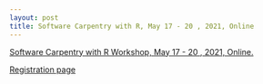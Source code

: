 ```yaml
---
layout: post
title: Software Carpentry with R, May 17 - 20 , 2021, Online
---
```


[Software Carpentry with R Workshop, May 17 - 20 , 2021, Online.](https://escience-academy.github.io/2021-05-17-swc-R-nlesc/)

[Registration page](https://2aksjfk.momice.events/page/860397)
